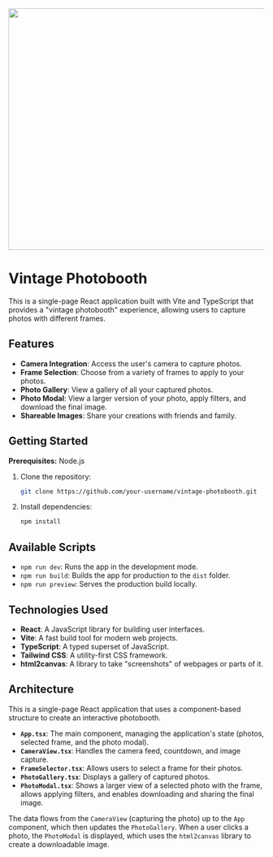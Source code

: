 <div align="center">
<img width="1200" height="475" alt="GHBanner" src="https://github.com/user-attachments/assets/0aa67016-6eaf-458a-adb2-6e31a0763ed6" />
</div>

# Vintage Photobooth

This is a single-page React application built with Vite and TypeScript that provides a "vintage photobooth" experience, allowing users to capture photos with different frames.

## Features

*   **Camera Integration**: Access the user's camera to capture photos.
*   **Frame Selection**: Choose from a variety of frames to apply to your photos.
*   **Photo Gallery**: View a gallery of all your captured photos.
*   **Photo Modal**: View a larger version of your photo, apply filters, and download the final image.
*   **Shareable Images**: Share your creations with friends and family.

## Getting Started

**Prerequisites:** Node.js

1.  Clone the repository:
    ```bash
    git clone https://github.com/your-username/vintage-photobooth.git
    ```
2.  Install dependencies:
    ```bash
    npm install
    ```

## Available Scripts

*   `npm run dev`: Runs the app in the development mode.
*   `npm run build`: Builds the app for production to the `dist` folder.
*   `npm run preview`: Serves the production build locally.

## Technologies Used

*   **React**: A JavaScript library for building user interfaces.
*   **Vite**: A fast build tool for modern web projects.
*   **TypeScript**: A typed superset of JavaScript.
*   **Tailwind CSS**: A utility-first CSS framework.
*   **html2canvas**: A library to take "screenshots" of webpages or parts of it.

## Architecture

This is a single-page React application that uses a component-based structure to create an interactive photobooth.

*   **`App.tsx`**: The main component, managing the application's state (photos, selected frame, and the photo modal).
*   **`CameraView.tsx`**: Handles the camera feed, countdown, and image capture.
*   **`FrameSelector.tsx`**: Allows users to select a frame for their photos.
*   **`PhotoGallery.tsx`**: Displays a gallery of captured photos.
*   **`PhotoModal.tsx`**: Shows a larger view of a selected photo with the frame, allows applying filters, and enables downloading and sharing the final image.

The data flows from the `CameraView` (capturing the photo) up to the `App` component, which then updates the `PhotoGallery`. When a user clicks a photo, the `PhotoModal` is displayed, which uses the `html2canvas` library to create a downloadable image.
